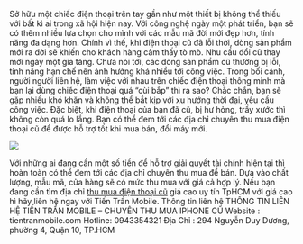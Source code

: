 Sở hữu một chiếc điện thoại trên tay gần như một thiết bị không thể thiếu với bất kì ai trong xã hội hiện nay. Với công nghệ ngày một phát triển, bạn sẽ có thêm nhiều lựa chọn cho mình với các mẫu mã đời mới đẹp hơn, tính năng đa dạng hơn. Chính vì thế, khi điện thoại cũ đã lỗi thời, dòng sản phẩm mới ra đời sẽ khiến cho khách hàng cảm thấy tò mò. Nhu cầu đổi cũ thay mới ngày một gia tăng.
Chưa nói tới, các dòng sản phẩm cũ thường bị lỗi, tính năng hạn chế nên ảnh hưởng khá nhiều tới công việc. Trong bối cảnh, người người liên hệ, làm việc với nhau trên chiếc điện thoại thông minh mà bạn lại dùng chiếc điện thoại quá “cùi bắp” thì ra sao? Chắc chắn, bạn sẽ gặp nhiều khó khăn và không thể bắt kịp với xu hướng thời đại, yêu cầu công việc.
Đặc biệt, khi điện thoại của bạn đã cũ, bị hư hỏng, trầy xước thì không còn quá lo lắng. Bạn có thể đem tới các địa chỉ chuyên thu mua điện thoại cũ để được hỗ trợ tốt khi mua bán, đổi máy mới.

![](https://tientranmobile.com/wp-content/uploads/2022/03/thu-mua-dien-thoai-cu-1-768x433.png)

Với những ai đang cần một số tiền để hỗ trợ giải quyết tài chính hiện tại thì hoàn toàn có thể đem tới các địa chỉ chuyên thu mua để bán. Dựa vào chất lượng, mẫu mã, cửa hàng sẽ có mức thu mua với giá cả hợp lý.
Nếu bạn đang cần tìm địa chỉ [thu mua điện thoại cũ](https://tientranmobile.com/thu-mua-dien-thoai-cu-gia-cao-tphcm/) giá cao uy tín TpHCM với giá cao hì hãy liên hệ ngay với Tiến Trần Mobile.
Thông tin liên hệ
THÔNG TIN LIÊN HỆ TIẾN TRẦN MOBILE – CHUYÊN THU MUA IPHONE CŨ
Website : tientranmobile.com
Hotline: 0943354321
Địa Chỉ : 294 Nguyễn Duy Dương, phường 4, Quận 10, TP.HCM

